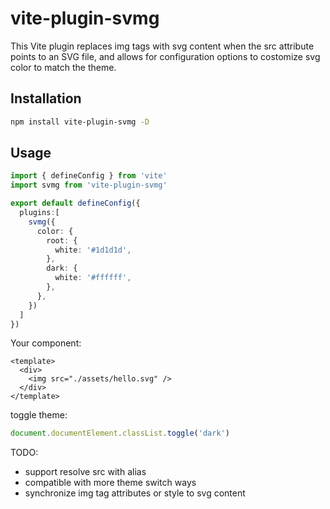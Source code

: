 # vite-plugin-svmg

This Vite plugin replaces img tags with svg content when the src attribute points to an SVG file, and allows for configuration options to costomize svg color to match the theme.

## Installation

```bash
npm install vite-plugin-svmg -D
```

## Usage
  
```typescript
import { defineConfig } from 'vite'
import svmg from 'vite-plugin-svmg'

export default defineConfig({
  plugins:[
    svmg({
      color: {
        root: {
          white: '#1d1d1d',
        },
        dark: {
          white: '#ffffff',
        },
      },
    })
  ]
})
```
Your component:
```vue
<template>
  <div>
    <img src="./assets/hello.svg" />
  </div>
</template>
```

toggle theme:

```js
document.documentElement.classList.toggle('dark')
```

TODO:
- support resolve src with alias
- compatible with more theme switch ways
- synchronize img tag attributes or style to svg content
